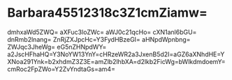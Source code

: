 # Barbara45512318c3Z1cmZiamw=
dmhxaWd5ZWQ=
aXFuc3loZWc=
aWJ0c21qcHo=
cXN1anl6bGU=
dnRmb2lnang=
ZnRjZXJpcHc=Y3FydHBzeGI=
aHNpdWpnbng=
ZWJqc3JheWg=
eG5nZHNpdWY=
a2JscHFhaHQ=Y3NoYW13YnY=cHRzeWR2a3JxenB5d2I=aGZ6aXNhdHE=YXNoa291Ynk=b2xhdmZ3Z3E=amZlb2lhbXA=d2lkb2FicWg=bWlkdmdoemY=cmRoc2FpZWo=Y2ZvYndtaGs=am4=
